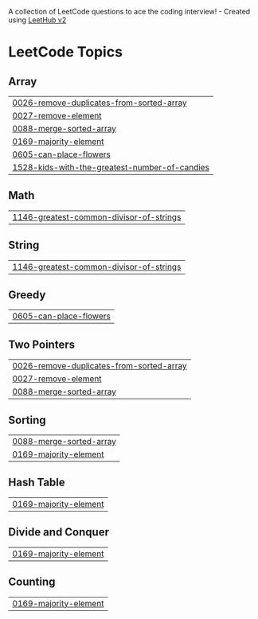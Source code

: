 A collection of LeetCode questions to ace the coding interview! - Created using [LeetHub v2](https://github.com/arunbhardwaj/LeetHub-2.0)
<!---LeetCode Topics Start-->
# LeetCode Topics
## Array
|  |
| ------- |
| [0026-remove-duplicates-from-sorted-array](https://github.com/consguic/LeetCode/tree/master/0026-remove-duplicates-from-sorted-array) |
| [0027-remove-element](https://github.com/consguic/LeetCode/tree/master/0027-remove-element) |
| [0088-merge-sorted-array](https://github.com/consguic/LeetCode/tree/master/0088-merge-sorted-array) |
| [0169-majority-element](https://github.com/consguic/LeetCode/tree/master/0169-majority-element) |
| [0605-can-place-flowers](https://github.com/consguic/LeetCode/tree/master/0605-can-place-flowers) |
| [1528-kids-with-the-greatest-number-of-candies](https://github.com/consguic/LeetCode/tree/master/1528-kids-with-the-greatest-number-of-candies) |
## Math
|  |
| ------- |
| [1146-greatest-common-divisor-of-strings](https://github.com/consguic/LeetCode/tree/master/1146-greatest-common-divisor-of-strings) |
## String
|  |
| ------- |
| [1146-greatest-common-divisor-of-strings](https://github.com/consguic/LeetCode/tree/master/1146-greatest-common-divisor-of-strings) |
## Greedy
|  |
| ------- |
| [0605-can-place-flowers](https://github.com/consguic/LeetCode/tree/master/0605-can-place-flowers) |
## Two Pointers
|  |
| ------- |
| [0026-remove-duplicates-from-sorted-array](https://github.com/consguic/LeetCode/tree/master/0026-remove-duplicates-from-sorted-array) |
| [0027-remove-element](https://github.com/consguic/LeetCode/tree/master/0027-remove-element) |
| [0088-merge-sorted-array](https://github.com/consguic/LeetCode/tree/master/0088-merge-sorted-array) |
## Sorting
|  |
| ------- |
| [0088-merge-sorted-array](https://github.com/consguic/LeetCode/tree/master/0088-merge-sorted-array) |
| [0169-majority-element](https://github.com/consguic/LeetCode/tree/master/0169-majority-element) |
## Hash Table
|  |
| ------- |
| [0169-majority-element](https://github.com/consguic/LeetCode/tree/master/0169-majority-element) |
## Divide and Conquer
|  |
| ------- |
| [0169-majority-element](https://github.com/consguic/LeetCode/tree/master/0169-majority-element) |
## Counting
|  |
| ------- |
| [0169-majority-element](https://github.com/consguic/LeetCode/tree/master/0169-majority-element) |
<!---LeetCode Topics End-->